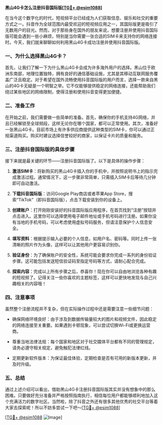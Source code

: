 **黑山4G卡怎么注册抖音国际版[[TG💪+ @esim1088](https://t.me/s/esim1088)]**

在当今这个数字化的时代，短视频平台已经成为人们获取信息、娱乐和社交的重要方式之一。抖音作为全球范围内最受欢迎的短视频应用之一，其国际版更是吸引了无数用户的目光。然而，对于那些身在国外的朋友来说，想要注册并使用抖音国际版可能会遇到一些小麻烦，特别是当你需要一张合适的SIM卡来支持你的网络连接时。今天，我们就来聊聊如何利用黑山4G卡成功注册并使用抖音国际版。

### 一、为什么选择黑山4G卡？

首先，让我们了解一下为什么黑山4G卡会成为许多海外用户的选择。黑山位于欧洲东南部，地理位置独特，拥有良好的通信基础设施，尤其是其移动互联网服务覆盖广泛且稳定。对于希望在国外流畅使用抖音国际版的用户而言，选择一款来自黑山的4G卡无疑是一个明智之举。它不仅能够提供稳定的网络连接，还能帮助我们绕过某些地区的网络限制，使得注册和使用抖音变得更加便捷。

### 二、准备工作

在开始之前，我们需要做一些简单的准备。首先，确保你的手机支持4G网络，并且已经解锁至全球频段，这样无论你在哪个国家，都可以正常使用。其次，准备好一张黑山4G卡。目前市场上有许多供应商提供这种类型的SIM卡，你可以通过正规渠道购买。购买时建议选择信誉较好的商家，以保证卡片的质量和服务。

### 三、注册抖音国际版的具体步骤

接下来就是最关键的环节——注册抖音国际版了。以下是具体的操作步骤：

1. **激活SIM卡**：将新购买的黑山4G卡插入你的手机中，并按照说明书上的指示完成激活过程。通常情况下，这一步骤非常简单，只需插入SIM卡后等待几分钟即可自动激活。

2. **下载抖音国际版**：访问Google Play商店或者苹果App Store，搜索“TikTok”（即抖音国际版），点击下载安装到你的设备上。

3. **创建账户**：打开刚刚安装好的抖音国际版应用程序，在首页找到“注册”按钮并点击进入。这里你可以选择使用电子邮件地址或手机号码进行注册。如果你没有当地的手机号码，可以考虑使用虚拟号码服务，但请注意保护个人信息安全。

4. **填写资料**：根据提示输入必要的个人信息，如用户名、密码等。同时上传一张清晰的照片作为头像，这样可以让其他用户更容易识别你。

5. **验证身份**：为了确保账户的安全性，系统可能会要求你完成一系列的身份验证步骤。这可能包括发送短信验证码至指定号码等方式，请耐心配合完成。

6. **探索内容**：完成以上所有步骤之后，恭喜你！现在你可以自由地浏览各种有趣的短视频了。记得关注一些你喜欢的主题标签，这样可以更快地发现与自己兴趣相关的内容哦！

### 四、注意事项

虽然整个注册流程并不复杂，但在实际操作过程中还是需要注意一些细节问题：

- 确保网络环境良好：由于涉及到数据传输量较大的图片和视频文件，因此稳定的网络连接至关重要。如果遇到卡顿现象，可以尝试切换Wi-Fi或更换运营商。
  
- 尊重当地法律法规：每个国家和地区对于社交媒体平台都有不同的管理规定，请务必遵守相关规定，避免触犯法律红线。
  
- 定期更新软件版本：为保证最佳体验，定期检查是否有可用的新版本更新，并及时升级。

### 五、总结

通过上述介绍可以看出，借助黑山4G卡注册抖音国际版其实并没有想象中的那么困难。只要做好充分准备并严格按照指南执行，相信每位用户都能够顺利地加入这个充满活力的数字社区。当然啦，除了抖音之外还有很多其他优秀的社交平台等着大家去探索呢！所以不妨多尝试一下吧～[[TG💪+ @esim1088](https://t.me/s/esim1088)]

[[TG💪+ @esim1088](https://t.me/s/esim1088) ![Image](https://i.postimg.cc/4NQfJmqS/Snipaste-2025-05-13-00-14-12.png)]